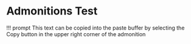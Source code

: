 # Admonitions Test

!!! prompt
    This text can be copied into the paste buffer
    by selecting the Copy button in the upper right
    corner of the admonition

